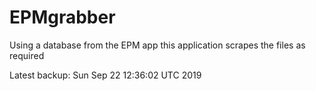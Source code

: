 # EPMgrabber
Using a database from the EPM app this application scrapes the files as required


Latest backup: Sun Sep 22 12:36:02 UTC 2019
